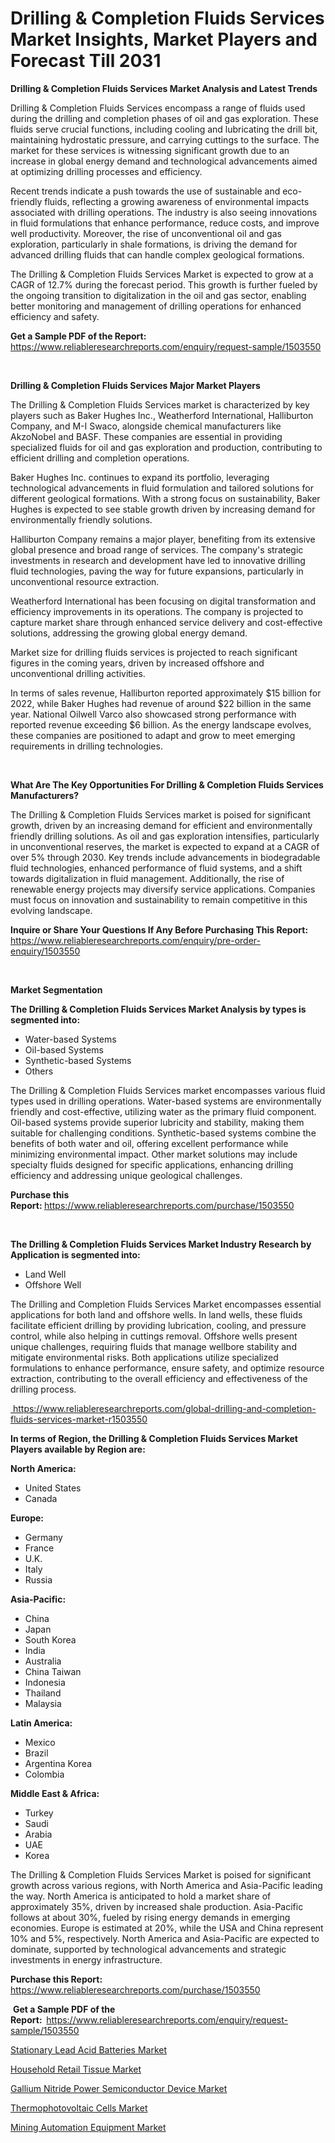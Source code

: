 <p><h1>Drilling & Completion Fluids Services Market Insights, Market Players and Forecast Till 2031</h1></p><p><strong>Drilling & Completion Fluids Services Market Analysis and Latest Trends</strong></p>
<p><p>Drilling & Completion Fluids Services encompass a range of fluids used during the drilling and completion phases of oil and gas exploration. These fluids serve crucial functions, including cooling and lubricating the drill bit, maintaining hydrostatic pressure, and carrying cuttings to the surface. The market for these services is witnessing significant growth due to an increase in global energy demand and technological advancements aimed at optimizing drilling processes and efficiency.</p><p>Recent trends indicate a push towards the use of sustainable and eco-friendly fluids, reflecting a growing awareness of environmental impacts associated with drilling operations. The industry is also seeing innovations in fluid formulations that enhance performance, reduce costs, and improve well productivity. Moreover, the rise of unconventional oil and gas exploration, particularly in shale formations, is driving the demand for advanced drilling fluids that can handle complex geological formations.</p><p>The Drilling & Completion Fluids Services Market is expected to grow at a CAGR of 12.7% during the forecast period. This growth is further fueled by the ongoing transition to digitalization in the oil and gas sector, enabling better monitoring and management of drilling operations for enhanced efficiency and safety.</p></p>
<p><strong>Get a Sample PDF of the Report:&nbsp;</strong> <a href="https://www.reliableresearchreports.com/enquiry/request-sample/1503550?utm_campaign=6&utm_medium=2&utm_source=Github&utm_content=ia&utm_term=27092024&utm_id=drilling-completion-fluids-services">https://www.reliableresearchreports.com/enquiry/request-sample/1503550</a></p>
<p>&nbsp;</p>
<p><strong>Drilling & Completion Fluids Services Major Market Players</strong></p>
<p><p>The Drilling & Completion Fluids Services market is characterized by key players such as Baker Hughes Inc., Weatherford International, Halliburton Company, and M-I Swaco, alongside chemical manufacturers like AkzoNobel and BASF. These companies are essential in providing specialized fluids for oil and gas exploration and production, contributing to efficient drilling and completion operations.</p><p>Baker Hughes Inc. continues to expand its portfolio, leveraging technological advancements in fluid formulation and tailored solutions for different geological formations. With a strong focus on sustainability, Baker Hughes is expected to see stable growth driven by increasing demand for environmentally friendly solutions. </p><p>Halliburton Company remains a major player, benefiting from its extensive global presence and broad range of services. The company's strategic investments in research and development have led to innovative drilling fluid technologies, paving the way for future expansions, particularly in unconventional resource extraction.</p><p>Weatherford International has been focusing on digital transformation and efficiency improvements in its operations. The company is projected to capture market share through enhanced service delivery and cost-effective solutions, addressing the growing global energy demand.</p><p>Market size for drilling fluids services is projected to reach significant figures in the coming years, driven by increased offshore and unconventional drilling activities. </p><p>In terms of sales revenue, Halliburton reported approximately $15 billion for 2022, while Baker Hughes had revenue of around $22 billion in the same year. National Oilwell Varco also showcased strong performance with reported revenue exceeding $6 billion. As the energy landscape evolves, these companies are positioned to adapt and grow to meet emerging requirements in drilling technologies.</p></p>
<p>&nbsp;</p>
<p><strong>What Are The Key Opportunities For Drilling & Completion Fluids Services Manufacturers?</strong></p>
<p><p>The Drilling & Completion Fluids Services market is poised for significant growth, driven by an increasing demand for efficient and environmentally friendly drilling solutions. As oil and gas exploration intensifies, particularly in unconventional reserves, the market is expected to expand at a CAGR of over 5% through 2030. Key trends include advancements in biodegradable fluid technologies, enhanced performance of fluid systems, and a shift towards digitalization in fluid management. Additionally, the rise of renewable energy projects may diversify service applications. Companies must focus on innovation and sustainability to remain competitive in this evolving landscape.</p></p>
<p><strong>Inquire or Share Your Questions If Any Before Purchasing This Report:</strong> <a href="https://www.reliableresearchreports.com/enquiry/pre-order-enquiry/1503550?utm_campaign=6&utm_medium=2&utm_source=Github&utm_content=ia&utm_term=27092024&utm_id=drilling-completion-fluids-services">https://www.reliableresearchreports.com/enquiry/pre-order-enquiry/1503550</a></p>
<p>&nbsp;</p>
<p><strong>Market Segmentation</strong></p>
<p><strong>The Drilling & Completion Fluids Services Market Analysis by types is segmented into:</strong></p>
<p><ul><li>Water-based Systems</li><li>Oil-based Systems</li><li>Synthetic-based Systems</li><li>Others</li></ul></p>
<p><p>The Drilling & Completion Fluids Services market encompasses various fluid types used in drilling operations. Water-based systems are environmentally friendly and cost-effective, utilizing water as the primary fluid component. Oil-based systems provide superior lubricity and stability, making them suitable for challenging conditions. Synthetic-based systems combine the benefits of both water and oil, offering excellent performance while minimizing environmental impact. Other market solutions may include specialty fluids designed for specific applications, enhancing drilling efficiency and addressing unique geological challenges.</p></p>
<p><strong>Purchase this Report:&nbsp;</strong><a href="https://www.reliableresearchreports.com/purchase/1503550?utm_campaign=6&utm_medium=2&utm_source=Github&utm_content=ia&utm_term=27092024&utm_id=drilling-completion-fluids-services">https://www.reliableresearchreports.com/purchase/1503550</a></p>
<p>&nbsp;</p>
<p><strong>The Drilling & Completion Fluids Services Market Industry Research by Application is segmented into:</strong></p>
<p><ul><li>Land Well</li><li>Offshore Well</li></ul></p>
<p><p>The Drilling and Completion Fluids Services Market encompasses essential applications for both land and offshore wells. In land wells, these fluids facilitate efficient drilling by providing lubrication, cooling, and pressure control, while also helping in cuttings removal. Offshore wells present unique challenges, requiring fluids that manage wellbore stability and mitigate environmental risks. Both applications utilize specialized formulations to enhance performance, ensure safety, and optimize resource extraction, contributing to the overall efficiency and effectiveness of the drilling process.</p></p>
<p><a href="https://www.reliableresearchreports.com/global-drilling-and-completion-fluids-services-market-r1503550?utm_campaign=6&utm_medium=2&utm_source=Github&utm_content=ia&utm_term=27092024&utm_id=drilling-completion-fluids-services">&nbsp;https://www.reliableresearchreports.com/global-drilling-and-completion-fluids-services-market-r1503550</a></p>
<p><strong>In terms of Region, the Drilling & Completion Fluids Services Market Players available by Region are:</strong></p>
<p>
    <p> <strong> North America: </strong>
        <ul>
            <li>United States</li>
            <li>Canada</li>
        </ul>
        </p> 
    <p> <strong> Europe: </strong>
        <ul>
            <li>Germany</li>
            <li>France</li>
            <li>U.K.</li>
            <li>Italy</li>
            <li>Russia</li>
        </ul>
        </p> 
    <p> <strong> Asia-Pacific: </strong>
        <ul>
            <li>China</li>
            <li>Japan</li>
            <li>South Korea</li>
            <li>India</li>
            <li>Australia</li>
            <li>China Taiwan</li>
            <li>Indonesia</li>
            <li>Thailand</li>
            <li>Malaysia</li>
        </ul>
        </p> 
    <p> <strong> Latin America: </strong>
        <ul>
            <li>Mexico</li>
            <li>Brazil</li>
            <li>Argentina Korea</li>
            <li>Colombia</li>
        </ul>
        </p> 
    <p> <strong> Middle East & Africa: </strong>
        <ul>
            <li>Turkey</li>
            <li>Saudi</li>
            <li>Arabia</li>
            <li>UAE</li>
            <li>Korea</li>
        </ul>
    </p>
    </p>
<p><p>The Drilling & Completion Fluids Services Market is poised for significant growth across various regions, with North America and Asia-Pacific leading the way. North America is anticipated to hold a market share of approximately 35%, driven by increased shale production. Asia-Pacific follows at about 30%, fueled by rising energy demands in emerging economies. Europe is estimated at 20%, while the USA and China represent 10% and 5%, respectively. North America and Asia-Pacific are expected to dominate, supported by technological advancements and strategic investments in energy infrastructure.</p></p>
<p><strong>Purchase this Report: </strong><a href="https://www.reliableresearchreports.com/purchase/1503550?utm_campaign=6&utm_medium=2&utm_source=Github&utm_content=ia&utm_term=27092024&utm_id=drilling-completion-fluids-services">https://www.reliableresearchreports.com/purchase/1503550</a></p>
<p>&nbsp;<strong>Get a Sample PDF of the Report:&nbsp;&nbsp;</strong><a href="https://www.reliableresearchreports.com/enquiry/request-sample/1503550?utm_campaign=6&utm_medium=2&utm_source=Github&utm_content=ia&utm_term=27092024&utm_id=drilling-completion-fluids-services">https://www.reliableresearchreports.com/enquiry/request-sample/1503550</a></p>
<p><strong></strong></p>
<p><p><a href="https://www.linkedin.com/pulse/driving-factors-behind-stationary-lead-acid-batteries-market-pzprf?trackingId=fdzZAgRNSGisiHcqFcrSuA%3D%3D&utm_campaign=6&utm_medium=2&utm_source=Github&utm_content=ia&utm_term=27092024&utm_id=drilling-completion-fluids-services">Stationary Lead Acid Batteries Market</a></p><p><a href="https://issuu.com/reportprime-2/docs/household-retail-tissue-market-size_bea4e2974f22bc?utm_campaign=6&utm_medium=2&utm_source=Github&utm_content=ia&utm_term=27092024&utm_id=drilling-completion-fluids-services">Household Retail Tissue Market</a></p><p><a href="https://github.com/bmorecock/Market-Research-Report-List-5/blob/main/gallium-nitride-power-semiconductor-device-market.md?utm_campaign=6&utm_medium=2&utm_source=Github&utm_content=ia&utm_term=27092024&utm_id=drilling-completion-fluids-services">Gallium Nitride Power Semiconductor Device Market</a></p><p><a href="https://www.linkedin.com/pulse/global-thermophotovoltaic-cells-market-sector2024-2031-metrics-njyqf?trackingId=yRFTmJOWTqOCR2%2Bjz0X3bg%3D%3D&utm_campaign=6&utm_medium=2&utm_source=Github&utm_content=ia&utm_term=27092024&utm_id=drilling-completion-fluids-services">Thermophotovoltaic Cells Market</a></p><p><a href="https://github.com/AshrafKhan865/Market-Research-Report-List-1/blob/main/mining-automation-equipment-market.md?utm_campaign=6&utm_medium=2&utm_source=Github&utm_content=ia&utm_term=27092024&utm_id=drilling-completion-fluids-services">Mining Automation Equipment Market</a></p></p>